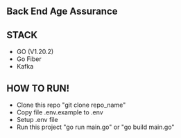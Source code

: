 ##  Back End Age Assurance

## STACK
- GO (V1.20.2)
- Go Fiber
- Kafka

## HOW TO RUN!
- Clone this repo "git clone repo_name" 
- Copy file .env.example to .env
- Setup .env file
- Run this project "go run main.go" or "go build main.go"
